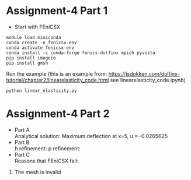 # Assignment-4 Part 1
* Start with FEniCSX  
```
module load miniconda
conda create -n fenicsx-env
conda activate fenicsx-env
conda install -c conda-forge fenics-dolfinx mpich pyvista
pip install imageio
pip install gmsh
```
Run the example (this is an example from: https://jsdokken.com/dolfinx-tutorial/chapter2/linearelasticity_code.html  see linearelasticity_code.ipynb)  
```
python linear_elasticity.py
```
# Assignment-4 Part 2
* Part A  
  Analytical solution: Maximum deflection at x=5, u =−0.0265625  
* Part B  
  h refinement:
  p refinement:
* Part C  
Reasons that FEniCSX fail:  
1. The mesh is invalid

